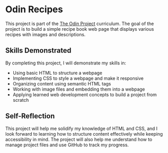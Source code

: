 # Odin Recipes

This project is part of the [The Odin Project](https://www.theodinproject.com/) curriculum. The goal of the project is to build a simple recipe book web page that displays various recipes with images and descriptions.

## Skills Demonstrated

By completing this project, I will demonstrate my skills in:

- Using basic HTML to structure a webpage
- Implementing CSS to style a webpage and make it responsive
- Organizing content using semantic HTML tags
- Working with image files and embedding them into a webpage
- Applying learned web development concepts to build a project from scratch

## Self-Reflection

This project will help me solidify my knowledge of HTML and CSS, and I look forward to learning how to structure content effectively while keeping accessibility in mind. The project will also help me understand how to manage project files and use GitHub to track my progress.


